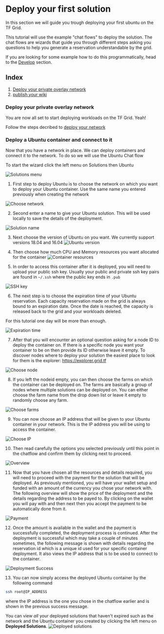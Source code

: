 # Deploy your first solution

In this section we will guide you trough deploying your first ubuntu on the TF Grid.

This tutorial will use the example "chat flows" to deploy the solution. The chat flows are wizards that guide you through different steps asking you questions to help you generate a reservation understandable by the grid.

If you are looking for some example how to do this programmatically, head to the [Develop](code.md) section.

## Index
1. [Deploy your private overlay network](#Deploy-your-private-overlay-network)
2. [publish your wiki](#publish-your-wiki)



### Deploy your private overlay network

You are now all set to start deploying workloads on the TF Grid. Yeah!


Follow the steps decribed to [deploy your network](getting_started_network.md)




### Deploy a Ubuntu container and connect to it

Now that you have a network in place. We can deploy containers and connect it to the network. To do so we will use the Ubuntu Chat flow

To start the wizard click the left menu on Solutions then Ubuntu

![Solutions menu](./img/./img/adminmenu.png)

1. First step to deploy Ubuntu is to choose the network on which you want to deploy your Ubuntu container. Use the same name you entered previously when creating the network

 ![Choose network](./img/ubuntu_network.png)

2. Second enter a name to give your Ubuntu solution. This will be used locally to save the details of the deployment.

 ![Solution name](./img/ubuntu_solution.png)

3. Next choose the version of Ubuntu on you want. We currently support versions 18.04 and 16.04
 ![Ubuntu version](./img/ubuntu_version.png)

4. Then choose how much CPU and Memory resources you want allocated for the container
 ![Container resources](./img/ubuntu_resources.png)

5. In order to access this container after it is deployed, you will need to upload your public ssh key. Usually your public and private ssh key pairs are found in `~/.ssh` where the public key ends in `.pub`

 ![SSH key](./img/ubuntu_sshkey.png)

6. The next step is to choose the expiration time of your Ubuntu reservation. Each capacity reservation made on the grid is always bound to an expiration date. Once the date is reached, the capacity is released back to the grid and your workloads deleted.

 For this tutorial one day will be more than enough.

 ![Expiration time](./img/chatflow_expiration.png)

7. After that you will encounter an optional question asking for a node ID to deploy the container on. If there is a specific node you want your container to be on then provide its ID otherwise leave it empty. To discover nodes where to deploy your solution the easiest place to look for them is the explorer: https://explorer.grid.tf

 ![Choose node](./img/ubuntu_nodeid.png)

8. If you left the nodeid empty, you can then choose the farms on which the container can be deployed on. The farms are basically a group of nodes where multiple solutions can be deployed on. You can either choose the farm name from the drop down list or leave it empty to randomly choose any farm.

 ![Choose farms](./img/ubuntu_farms2.png)

9. You can now choose an IP address that will be given to your Ubuntu container in your network. This is the IP address you will be using to access the container.

 ![Choose IP](./img/ubuntu_ip.png)

10. Then read carefully the options you selected previously until this point in the chatflow and confirm them by clicking next to proceed.

 ![Overview](./img/ubuntu_overview.png)

11. Now that you have chosen all the resources and details required, you will need to proceed with the payment for the solution that will be deployed. As previously mentioned, you will have your wallet setup and funded with an amount of the currency you chose your network with. The following overview will show the price of the deployment and the details regarding the address to be payed to. By clicking on the wallet you will pay with and then next then you accept the payment to be automatically done from it.

 ![Payment](./img/ubuntu_payments.png)

12. Once the amount is available in the wallet and the payment is successfully completed, the deployment process is continued. After the deployment is successful which may take a couple of minutes sometimes, the following message is shown with details regarding the reservation id which is a unique id used for your specific container deployment. It also views the IP address that is to be used to connect to the container.

 ![Deployment Success](./img/ubuntu_success.png)

13. You can now simply access the deployed Ubuntu container by the following command

 ```bash
 ssh root@IP_ADDRESS
 ```

 where the IP address is the one you chose in the chatflow earlier and is shown in the previous success message.

You can view _all_ your deployed solutions that haven't expired such as the network and the Ubuntu container you created by clicking the left menu on **Deployed Solutions**.
![Deployed solutions](./img/deployed_solutions.png)
